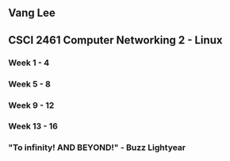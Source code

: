 ## Vang Lee

## CSCI 2461 Computer Networking 2 - Linux

### Week 1 - 4

### Week 5 - 8

### Week 9 - 12

### Week 13 - 16

### "To infinity!  AND BEYOND!" - Buzz Lightyear
